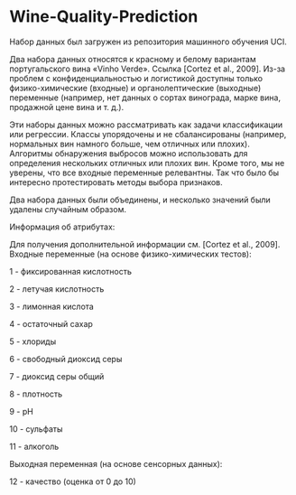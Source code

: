 # Wine-Quality-Prediction

Набор данных был загружен из репозитория машинного обучения UCI.

Два набора данных относятся к красному и белому вариантам португальского вина «Vinho Verde». Ссылка [Cortez et al., 2009]. Из-за проблем с конфиденциальностью и логистикой доступны только физико-химические (входные) и органолептические (выходные) переменные (например, нет данных о сортах винограда, марке вина, продажной цене вина и т. д.).

Эти наборы данных можно рассматривать как задачи классификации или регрессии. Классы упорядочены и не сбалансированы (например, нормальных вин намного больше, чем отличных или плохих). Алгоритмы обнаружения выбросов можно использовать для определения нескольких отличных или плохих вин. Кроме того, мы не уверены, что все входные переменные релевантны. Так что было бы интересно протестировать методы выбора признаков.

Два набора данных были объединены, и несколько значений были удалены случайным образом.

Информация об атрибутах:

Для получения дополнительной информации см. [Cortez et al., 2009].
Входные переменные (на основе физико-химических тестов):

1 - фиксированная кислотность

2 - летучая кислотность

3 - лимонная кислота

4 - остаточный сахар

5 - хлориды

6 - свободный диоксид серы

7 - диоксид серы общий

8 - плотность

9 - рН

10 - сульфаты

11 - алкоголь

Выходная переменная (на основе сенсорных данных):

12 - качество (оценка от 0 до 10)
